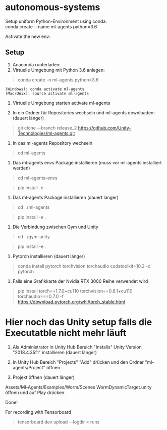 # autonomous-systems

Setup uniform Python-Environment using conda:  
conda create --name ml-agents python=3.6

Activate the new env:


## Setup
1. Anaconda runterladen:
1. Virtuelle Umgebung mit Python 3.6 anlegen:

> conda create -n ml-agents python=3.6

    (Windows): conda activate ml-agents  
    (Mac/Unix): source activate ml-agents

1. Virtuelle Umgebung starten
activate ml-agents

1. In ein Ordner für Repositories wechseln und ml-agents downloaden: (dauert länger)

> git clone --branch release_2 https://github.com/Unity-Technologies/ml-agents.git

1. In das ml-agents Repository wechseln
> cd ml-agents

1. Das ml-agents envs Package installieren (muss vor ml-agents installiert werden)

>cd ml-agents-envs

>pip install -e .

1. Das ml-agents Package installieren (dauert länger)

> cd ../ml-agents

> pip install -e .

1. Die Verbindung zwischen Gym und Unity 

> cd ../gym-unity

> pip install -e .

1. Pytorch installieren (dauert länger)

> conda install pytorch torchvision torchaudio cudatoolkit=10.2 -c pytorch

1. Falls eine Grafikkarte der Nvidia RTX 3000 Reihe verwendet wird

> pip install torch==1.7.0+cu110 torchvision==0.8.1+cu110 torchaudio===0.7.0 -f https://download.pytorch.org/whl/torch_stable.html

# Hier noch das Unity setup falls die Executatble nicht mehr läuft 

1. Als Administrator in Unity Hub Bereich "Installs"  Unity Version "2018.4.35f1" installieren (dauert länger)

1. In Unity Hub Bereich "Projects" "Add" drücken und den Ordner "ml-agents/Project" öffnen

1. Projekt öffnen (dauert länger)

Assets/Ml-Agents/Examples/Worm/Scenes WormDynamicTarget.unity öffnen und auf Play drücken.

Done!

For recording with Tensorboard
> tensorboard dev upload --logdir = runs

